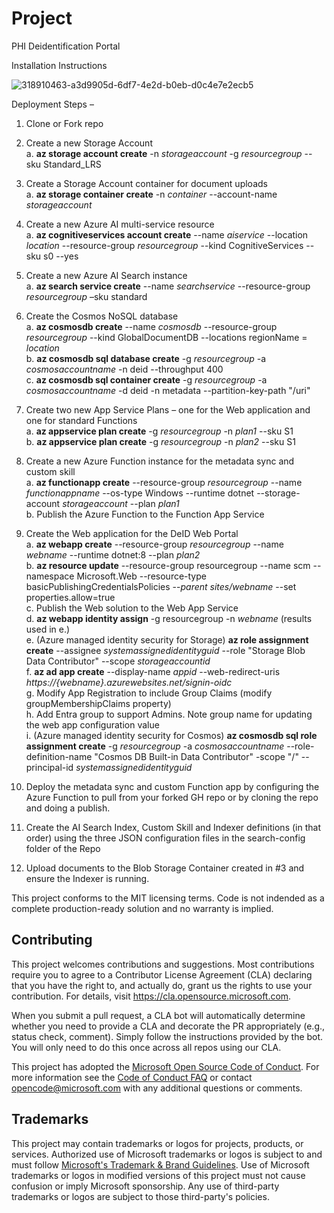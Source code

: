 # Project

PHI Deidentification Portal

Installation Instructions

![318910463-a3d9905d-6df7-4e2d-b0eb-d0c4e7e2ecb5](https://github.com/microsoft/PHIDeIDPortal/assets/112185610/1f74e6b9-0f94-40db-9fa8-aadd04433d24)
 
Deployment Steps –
1. Clone or Fork repo  
2. Create a new Storage Account  
  a. **az storage account create** -n _storageaccount_ -g _resourcegroup_ --sku Standard_LRS
  
3. Create a Storage Account container for document uploads  
  a. **az storage container create** -n _container_ --account-name _storageaccount_  
  
4. Create a new Azure AI multi-service resource  
  a. **az cognitiveservices account create** --name _aiservice_ --location _location_ --resource-group _resourcegroup_ --kind CognitiveServices --sku s0 --yes  
  
5. Create a new Azure AI Search instance  
  a. **az search service create** --name _searchservice_ --resource-group _resourcegroup_ –sku standard

6.  Create the Cosmos NoSQL database  
  a. **az cosmosdb create** --name _cosmosdb_ --resource-group _resourcegroup_ --kind GlobalDocumentDB --locations regionName = _location_  
  b. **az cosmosdb sql database create** -g _resourcegroup_ -a _cosmosaccountname_ -n deid --throughput 400  
  c. **az cosmosdb sql container create** -g _resourcegroup_ -a _cosmosaccountname_ -d deid -n metadata --partition-key-path "/uri"  
  
8. Create two new App Service Plans – one for the Web application and one for standard Functions  
  a. **az appservice plan create** -g _resourcegroup_ -n _plan1_ --sku S1  
  b. **az appservice plan create** -g _resourcegroup_ -n _plan2_ --sku S1  
  
9. Create a new Azure Function instance for the metadata sync and custom skill  
  a. **az functionapp create** --resource-group _resourcegroup_ --name _functionappname_ --os-type Windows --runtime dotnet --storage-account _storageaccount_ --plan _plan1_  
  b. Publish the Azure Function to the Function App Service    

10. Create the Web application for the DeID Web Portal  
  a. **az webapp create** --resource-group _resourcegroup_ --name _webname_ --runtime dotnet:8 --plan _plan2_  
  b. **az resource update** --resource-group resourcegroup --name scm --namespace Microsoft.Web --resource-type basicPublishingCredentialsPolicies --_parent sites/webname_ --set properties.allow=true  
  c. Publish the Web solution to the Web App Service  
  d. **az webapp identity assign** -g resourcegroup -n _webname_ (results used in e.)  
  e. (Azure managed identity security for Storage) **az role assignment create** --assignee _systemassignedidentityguid_ --role "Storage Blob Data Contributor" --scope _storageaccountid_  
  f. **az ad app create** --display-name _appid_ --web-redirect-uris _https://{webname}.azurewebsites.net/signin-oidc_  
  g. Modify App Registration to include Group Claims (modify groupMembershipClaims property)  
  h. Add Entra group to support Admins. Note group name for updating the web app configuration value  
  i. (Azure managed identity security for Cosmos) **az cosmosdb sql role assignment create** -g _resourcegroup_ -a _cosmosaccountname_ --role-definition-name "Cosmos DB Built-in Data Contributor" -scope "/" --principal-id _systemassignedidentityguid_

12.	Deploy the metadata sync and custom Function app by configuring the Azure Function to pull from your forked GH repo or by cloning the repo and doing a publish.
13.	Create the AI Search Index, Custom Skill and Indexer definitions (in that order) using the three JSON configuration files in the search-config folder of the Repo
14.	Upload documents to the Blob Storage Container created in #3 and ensure the Indexer is running.

This project conforms to the MIT licensing terms. Code is not indended as a complete production-ready solution and no warranty is implied.

## Contributing

This project welcomes contributions and suggestions.  Most contributions require you to agree to a
Contributor License Agreement (CLA) declaring that you have the right to, and actually do, grant us
the rights to use your contribution. For details, visit https://cla.opensource.microsoft.com.

When you submit a pull request, a CLA bot will automatically determine whether you need to provide
a CLA and decorate the PR appropriately (e.g., status check, comment). Simply follow the instructions
provided by the bot. You will only need to do this once across all repos using our CLA.

This project has adopted the [Microsoft Open Source Code of Conduct](https://opensource.microsoft.com/codeofconduct/).
For more information see the [Code of Conduct FAQ](https://opensource.microsoft.com/codeofconduct/faq/) or
contact [opencode@microsoft.com](mailto:opencode@microsoft.com) with any additional questions or comments.

## Trademarks

This project may contain trademarks or logos for projects, products, or services. Authorized use of Microsoft 
trademarks or logos is subject to and must follow 
[Microsoft's Trademark & Brand Guidelines](https://www.microsoft.com/en-us/legal/intellectualproperty/trademarks/usage/general).
Use of Microsoft trademarks or logos in modified versions of this project must not cause confusion or imply Microsoft sponsorship.
Any use of third-party trademarks or logos are subject to those third-party's policies.
